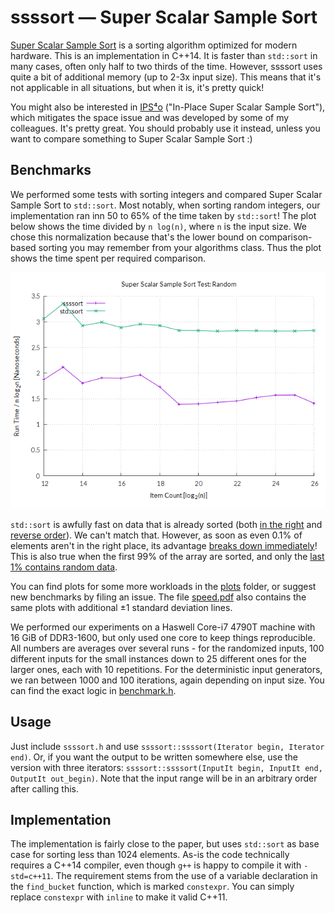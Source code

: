 # ssssort — Super Scalar Sample Sort

[Super Scalar Sample
Sort](http://citeseerx.ist.psu.edu/viewdoc/download?doi=10.1.1.72.366&rep=rep1&type=pdf)
is a sorting algorithm optimized for modern hardware.  This is an
implementation in C++14.  It is faster than `std::sort` in many
cases, often only half to two thirds of the time.  However, ssssort
uses quite a bit of additional memory (up to 2-3x input size).
This means that it's not applicable in all situations, but when
it is, it's pretty quick!

You might also be interested in [IPS⁴o](https://github.com/SaschaWitt/ips4o)
("In-Place Super Scalar Sample Sort"), which mitigates the space issue and was
developed by some of my colleagues. It's pretty great. You should probably use
it instead, unless you want to compare something to Super Scalar Sample Sort :)

## Benchmarks

We performed some tests with sorting integers and compared Super Scalar Sample
Sort to `std::sort`. Most notably, when sorting random integers, our
implementation ran inn 50 to 65% of the time taken by `std::sort`! The plot below
shows the time divided by `n log(n)`, where `n` is the input size. We chose this
normalization because that's the lower bound on comparison-based sorting you may
remember from your algorithms class.  Thus the plot shows the time spent per
required comparison.

![sorting random integers](plots/random.png)

`std::sort` is awfully fast on data that is already sorted (both
[in the right](plots/sorted.png) and [reverse order](plots/reverse.png)). We
can't match that.  However, as soon as even 0.1% of elements aren't in the right
place, its advantage [breaks down immediately](plots/99.9pcsorted.png)!  This is
also true when the first 99% of the array are sorted, and only the
[last 1% contains random data](plots/99pctail.png).

You can find plots for some more workloads in the [plots](plots/) folder, or
suggest new benchmarks by filing an issue.  The file [speed.pdf](speed.pdf) also
contains the same plots with additional ±1 standard deviation lines.

We performed our experiments on a Haswell Core-i7 4790T machine with 16 GiB of
DDR3-1600, but only used one core to keep things reproducible. All numbers are
averages over several runs - for the randomized inputs, 100 different inputs for
the small instances down to 25 different ones for the larger ones, each with 10
repetitions.  For the deterministic input generators, we ran between 1000 and
100 iterations, again depending on input size.  You can find the exact logic in
[benchmark.h](benchmark.h).

## Usage

Just include `ssssort.h` and use `ssssort::ssssort(Iterator begin, Iterator end)`.
Or, if you want the output to be written somewhere else, use the version with
three iterators: `ssssort::ssssort(InputIt begin, InputIt end, OutputIt out_begin)`.
Note that the input range will be in an arbitrary order after calling this.

## Implementation

The implementation is fairly close to the paper, but uses `std::sort` as base
case for sorting less than 1024 elements.  As-is the code technically requires a
C++14 compiler, even though `g++` is happy to compile it with `-std=c++11`.  The
requirement stems from the use of a variable declaration in the `find_bucket`
function, which is marked `constexpr`.  You can simply replace `constexpr` with
`inline` to make it valid C++11.
